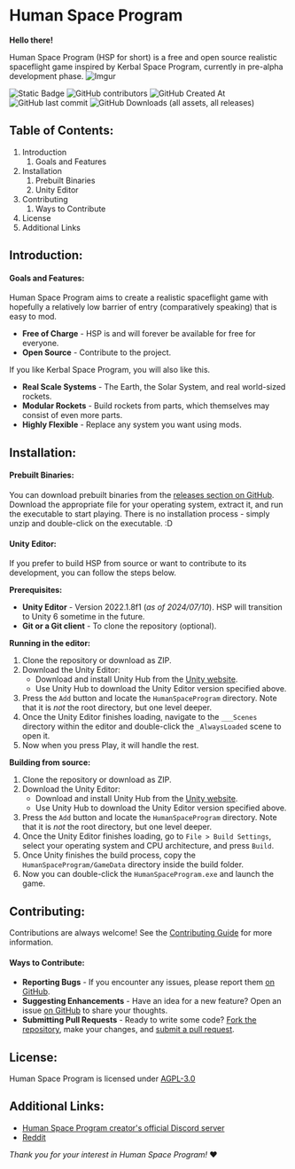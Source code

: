 # Human Space Program

**Hello there!**

Human Space Program (HSP for short) is a free and open source realistic spaceflight game inspired by Kerbal Space Program, currently in pre-alpha development phase.
![Imgur](https://i.imgur.com/y5dWba2.png)

![Static Badge](https://img.shields.io/badge/-Unity_2022\.1\.8f1-white?logo=unity&labelColor=gray) ![GitHub contributors](https://img.shields.io/github/contributors/Katniss218/HumanSpaceProgram) ![GitHub Created At](https://img.shields.io/github/created-at/Katniss218/HumanSpaceProgram) ![GitHub last commit](https://img.shields.io/github/last-commit/Katniss218/HumanSpaceProgram) ![GitHub Downloads (all assets, all releases)](https://img.shields.io/github/downloads/Katniss218/HumanSpaceProgram/total)

## Table of Contents:

1. Introduction
    1. Goals and Features
2. Installation
    1. Prebuilt Binaries
    2. Unity Editor
3. Contributing
    1. Ways to Contribute
4. License
5. Additional Links

## Introduction:

#### Goals and Features:

Human Space Program aims to create a realistic spaceflight game with hopefully a relatively low barrier of entry (comparatively speaking) that is easy to mod.

- **Free of Charge** - HSP is and will forever be available for free for everyone.
- **Open Source** - Contribute to the project.

If you like Kerbal Space Program, you will also like this.

- **Real Scale Systems** - The Earth, the Solar System, and real world-sized rockets.
- **Modular Rockets** - Build rockets from parts, which themselves may consist of even more parts.
- **Highly Flexible** - Replace any system you want using mods. 

## Installation:

#### Prebuilt Binaries:

You can download prebuilt binaries from the [releases section on GitHub](https://github.com/Katniss218/HumanSpaceProgram/releases). Download the appropriate file for your operating system, extract it, and run the executable to start playing.
There is no installation process - simply unzip and double-click on the executable. :D

#### Unity Editor:

If you prefer to build HSP from source or want to contribute to its development, you can follow the steps below.

**Prerequisites:**
- **Unity Editor** - Version 2022.1.8f1 (*as of 2024/07/10*). 
HSP will transition to Unity 6 sometime in the future.
- **Git or a Git client** - To clone the repository (optional).

**Running in the editor:**
1. Clone the repository or download as ZIP.
2. Download the Unity Editor:
    - Download and install Unity Hub from the [Unity website](https://unity.com/download).
    - Use Unity Hub to download the Unity Editor version specified above.
3. Press the `Add` button and locate the `HumanSpaceProgram` directory. Note that it is *not* the root directory, but one level deeper.
4. Once the Unity Editor finishes loading, navigate to the `___Scenes` directory within the editor and double-click the `_AlwaysLoaded` scene to open it. 
5. Now when you press Play, it will handle the rest.

**Building from source:**
1. Clone the repository or download as ZIP.
2. Download the Unity Editor:
    - Download and install Unity Hub from the [Unity website](https://unity.com/download).
    - Use Unity Hub to download the Unity Editor version specified above.
3. Press the `Add` button and locate the `HumanSpaceProgram` directory. Note that it is *not* the root directory, but one level deeper.
4. Once the Unity Editor finishes loading, go to `File > Build Settings`, select your operating system and CPU architecture, and press `Build`.
5. Once Unity finishes the build process, copy the `HumanSpaceProgram/GameData` directory inside the build folder.
6. Now you can double-click the `HumanSpaceProgram.exe` and launch the game.

## Contributing:

Contributions are always welcome! See the [Contributing Guide](CONTRIBUTING.md) for more information.

#### Ways to Contribute:

- **Reporting Bugs** - If you encounter any issues, please report them [on GitHub](https://github.com/Katniss218/HumanSpaceProgram/issues/new/choose).
- **Suggesting Enhancements** - Have an idea for a new feature? Open an issue [on GitHub](https://github.com/Katniss218/HumanSpaceProgram/issues/new/choose) to share your thoughts.
- **Submitting Pull Requests** - Ready to write some code? [Fork the repository](https://github.com/Katniss218/HumanSpaceProgram/fork), make your changes, and [submit a pull request](https://github.com/Katniss218/HumanSpaceProgram/compare).

## License:

Human Space Program is licensed under [AGPL-3.0](LICENSE)

## Additional Links:
- [Human Space Program creator's official Discord server](https://discord.gg/w9JqtxM3Tw)
- [Reddit](https://reddit.com/r/HumanSpaceProgram/)

*Thank you for your interest in Human Space Program!* :heart: